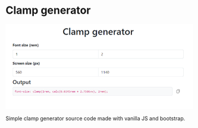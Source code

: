 # Clamp generator

![Index image screenshots](screenshots/index-20240919.png?)

Simple clamp generator source code made with vanilla JS and bootstrap.
